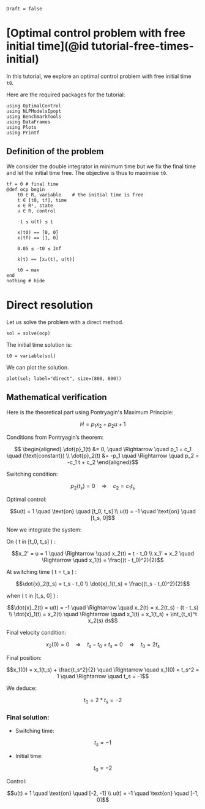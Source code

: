```@meta
Draft = false
```

# [Optimal control problem with free initial time](@id tutorial-free-times-initial)

In this tutorial, we explore an optimal control problem with free initial time `t0`.

Here are the required packages for the tutorial:

```@example initial_time
using OptimalControl
using NLPModelsIpopt
using BenchmarkTools
using DataFrames
using Plots
using Printf
```

## Definition of the problem

We consider the double integrator in minimum time but we fix the final time and let the initial time free. The objective is thus to maximise `t0`.

```@example initial_time
tf = 0 # final time
@def ocp begin
    t0 ∈ R, variable    # the initial time is free
    t ∈ [t0, tf], time
    x ∈ R², state
    u ∈ R, control

    -1 ≤ u(t) ≤ 1

    x(t0) == [0, 0]
    x(tf) == [1, 0]

    0.05 ≤ -t0 ≤ Inf

    ẋ(t) == [x₂(t), u(t)]

    t0 → max
end
nothing # hide
```

#  Direct resolution

Let us solve the problem with a direct method.

```@example initial_time
sol = solve(ocp)
```

The initial time solution is:

```@example initial_time
t0 = variable(sol)
```

We can plot the solution.

```@example initial_time
plot(sol; label="direct", size=(800, 800))
```

## Mathematical verification

Here is the theoretical part using Pontryagin's Maximum Principle:
```math
H = p_1 x_2 + p_2 u + 1
```

Conditions from Pontryagin’s theorem:
```math
    \begin{aligned}

        \dot{p}_1(t) &= 0,  \quad \Rightarrow \quad p_1 = c_1 \quad (\text{constant}) \\

        \dot{p}_2(t) &= -p_1 \quad \Rightarrow \quad p_2 = -c_1 t + c_2
    \end{aligned}
```

Switching condition:
```math
p_2(t_s) = 0 \quad \Rightarrow \quad c_2 = c_1 t_s
```

Optimal control:
```math
u(t) = 1 \quad \text{on} \quad [t_0, t_s] \\
u(t) = -1 \quad \text{on} \quad [t_s, 0]
```

Now we integrate the system:

On ( t in [t_0, t_s] ) :
```math
x_2' = u = 1 \quad \Rightarrow \quad x_2(t) = t - t_0 \\
x_1' = x_2 \quad \Rightarrow \quad x_1(t) = \frac{(t - t_0)^2}{2}
```

At switching time ( t = t_s ) :
```math
\dot{x}_2(t_s) = t_s - t_0 \\
\dot{x}_1(t_s) = \frac{(t_s - t_0)^2}{2}
```

when ( t in [t_s, 0] ) :
```math
\dot{x}_2(t) = u(t) = -1 \quad \Rightarrow \quad x_2(t) = x_2(t_s) - (t - t_s) \\
\dot{x}_1(t) = x_2(t) \quad \Rightarrow \quad x_1(t) = x_1(t_s) + \int_{t_s}^t x_2(s) ds
```

Final velocity condition:
```math
x_2(0) = 0 \quad \Rightarrow \quad t_s - t_0 + t_s = 0 \quad \Rightarrow \quad t_0 = 2 t_s
```

Final position:
```math
x_1(0) = x_1(t_s) + \frac{t_s^2}{2} \quad \Rightarrow \quad x_1(0) = t_s^2 = 1 \quad \Rightarrow \quad t_s = -1
```

We deduce:
```math
t_0 = 2 * t_s = -2
```

### Final solution:
- Switching time:
```math
t_s = -1 
```
- Initial time:
```math
t_0 = -2 
```

Control:
```math
u(t) = 1 \quad \text{on} \quad [-2, -1] \\
u(t) = -1 \quad \text{on} \quad [-1, 0]
```
